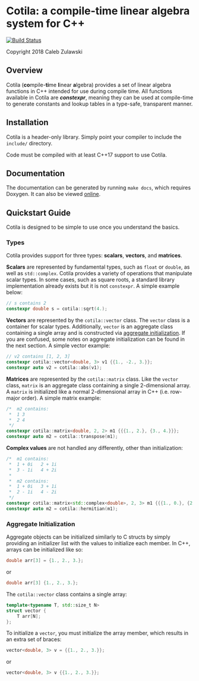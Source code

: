 # Cotila: a compile-time linear algebra system for C++

[![Build Status](https://travis-ci.org/calebzulawski/cotila.svg?branch=master)](https://travis-ci.org/calebzulawski/cotila)

Copyright 2018 Caleb Zulawski

## Overview

Cotila (**co**mpile-**ti**me **l**inear **a**lgebra) provides a set of linear algebra functions in C++ intended for use during compile time. 
All functions available in Cotila are ***constexpr***, meaning they can be used at compile-time to generate constants and lookup tables in a type-safe, transparent manner.

## Installation

Cotila is a header-only library.  Simply point your compiler to include the `include/` directory.

Code must be compiled with at least C++17 support to use Cotila.

## Documentation

The documentation can be generated by running `make docs`, which requires Doxygen.  It can also be viewed [online](https://calebzulawski.github.io/cotila/).

## Quickstart Guide

Cotila is designed to be simple to use once you understand the basics.

### Types

Cotila provides support for three types: **scalars**, **vectors**, and **matrices**.

**Scalars** are represented by fundamental types, such as `float` or `double`, as well as `std::complex`.  Cotila provides a variety of operations that manipulate scalar types.  In some cases, such as square roots, a standard library implementation already exists but it is not `constexpr`.  A simple example below:

```c++
// s contains 2
constexpr double s = cotila::sqrt(4.);
```

**Vectors** are represented by the `cotila::vector` class.  The `vector` class is a container for scalar types.  Additionally, `vector` is an aggregate class containing a single array and is constructed via [aggregate initialization](http://en.cppreference.com/w/cpp/language/aggregate_initialization).  If you are confused, some notes on aggregate initialization can be found in the next section.  A simple vector example:
```c++
// v2 contains [1, 2, 3]
constexpr cotila::vector<double, 3> v1 {{1., -2., 3.}};
constexpr auto v2 = cotila::abs(v1);
```

**Matrices** are represented by the `cotila::matrix` class.  Like the `vector` class, `matrix` is an aggregate class containing a single 2-dimensional array.  A `matrix` is initialized like a normal 2-dimensional array in C++ (i.e. row-major order).  A simple matrix example:
```c++
/*  m2 contains:
 *  1 3
 *  2 4
 */
constexpr cotila::matrix<double, 2, 2> m1 {{{1., 2.}, {3., 4.}}};
constexpr auto m2 = cotila::transpose(m1);
```

**Complex values** are not handled any differently, other than initialization:
```c++
/*  m1 contains:
 *  1 + 0i   2 + 1i
 *  3 - 1i   4 + 2i
 *
 *  m2 contains:
 *  1 + 0i   3 + 1i
 *  2 - 1i   4 - 2i
 */
constexpr cotila::matrix<std::complex<double>, 2, 3> m1 {{{1., 0.}, {2., 1.}}, {{3., -1.}, {4., -2.}}};
constexpr auto m2 = cotila::hermitian(m1);
```

### Aggregate Initialization

Aggregate objects can be initialized similarly to C structs by simply providing an initializer list with the values to initialize each member.  In C++, arrays can be initialized like so:
```c++
double arr[3] = {1., 2., 3.};
```
or
```c++
double arr[3] {1., 2., 3.};
```
The `cotila::vector` class contains a single array:
```c++
template<typename T, std::size_t N>
struct vector {
    T arr[N];
};
```
To initialize a `vector`, you must initialize the array member, which results in an extra set of braces:
```c++
vector<double, 3> v = {{1., 2., 3.}};
```
or
```c++
vector<double, 3> v {{1., 2., 3.}};
```
